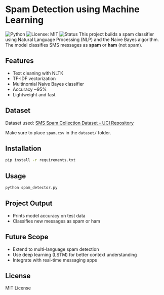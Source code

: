 # Spam Detection using Machine Learning
![Python](https://img.shields.io/badge/Python-3.8+-blue.svg)
![License: MIT](https://img.shields.io/badge/License-MIT-yellow.svg)
![Status](https://img.shields.io/badge/Project%20Status-Completed-brightgreen)
This project builds a spam classifier using Natural Language Processing (NLP) and the Naive Bayes algorithm. The model classifies SMS messages as **spam** or **ham** (not spam).

## Features
- Text cleaning with NLTK
- TF-IDF vectorization
- Multinomial Naive Bayes classifier
- Accuracy ~95%
- Lightweight and fast

## Dataset
Dataset used: [SMS Spam Collection Dataset - UCI Repository](https://archive.ics.uci.edu/ml/datasets/sms+spam+collection)

Make sure to place `spam.csv` in the `dataset/` folder.

## Installation
```bash
pip install -r requirements.txt
```

## Usage
```bash
python spam_detector.py
```

## Project Output
- Prints model accuracy on test data
- Classifies new messages as spam or ham

## Future Scope
- Extend to multi-language spam detection
- Use deep learning (LSTM) for better context understanding
- Integrate with real-time messaging apps

## License
MIT License
